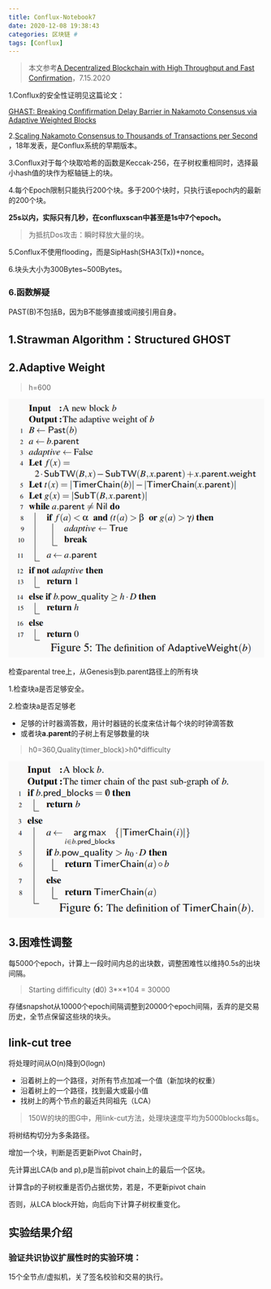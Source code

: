 ```yaml
---
title: Conflux-Notebook7
date: 2020-12-08 19:38:43
categories: 区块链 #
tags: [Conflux]
---
```


> 本文参考[A Decentralized Blockchain with High Throughput and Fast Confirmation](https://www.usenix.org/conference/atc20/presentation/li-chenxing)，7.15.2020

1.Conflux的安全性证明见这篇论文：

[GHAST: Breaking Confifirmation Delay Barrier in Nakamoto Consensus via Adaptive Weighted Blocks](https://arxiv.org/abs/2006.01072)

2.[Scaling Nakamoto Consensus to Thousands of Transactions per Second](https://arxiv.org/pdf/1805.03870)  ，18年发表，是Conflux系统的早期版本。

3.Conflux对于每个块取哈希的函数是Keccak-256，在子树权重相同时，选择最小hash值的块作为枢轴链上的块。

4.每个Epoch限制只能执行200个块。多于200个块时，只执行该epoch内的最新的200个块。

**25s以内，实际只有几秒，在confluxscan中甚至是1s中7个epoch。**

> 为抵抗Dos攻击：瞬时释放大量的块。

5.Conflux不使用flooding，而是SipHash(SHA3(Tx))+nonce。

6.块头大小为300Bytes~500Bytes。

### 6.函数解疑

PAST(B)不包括B，因为B不能够直接或间接引用自身。

## 1.Strawman Algorithm：Structured GHOST





## 2.Adaptive Weight

> h=600

![image-20201209011103872](Conflux-Notebook7/image-20201209011103872.png)



检查parental tree上，从Genesis到b.parent路径上的所有块

1.检查块a是否足够安全。

2.检查块a是否足够老

- 足够的计时器滴答数，用计时器链的长度来估计每个块的时钟滴答数
- 或者块**a.parent**的子树上有足够数量的块

> h0=360,Quality(timer_block)>h0*difficulty

![image-20201209020602037](Conflux-Notebook7/image-20201209020602037.png)

## 3.困难性调整

每5000个epoch，计算上一段时间内总的出块数，调整困难性以维持0.5s的出块间隔。

> Starting diffificulty (**d**0) 3*×*104 = 30000

存储snapshot从10000个epoch间隔调整到20000个epoch间隔，丢弃的是交易历史，全节点保留这些块的块头。

## link-cut tree

将处理时间从O(n)降到O(logn)

- 沿着树上的一个路径，对所有节点加减一个值（新加块的权重）
- 沿着树上的一个路径，找到最大或最小值
- 找树上的两个节点的最近共同祖先（LCA）

> 150W的块的图G中，用link-cut方法，处理块速度平均为5000blocks每s。

将树结构切分为多条路径。

增加一个块，判断是否更新Pivot Chain时，

先计算出LCA(b and p),p是当前pivot chain上的最后一个区块。

计算含p的子树权重是否仍占据优势，若是，不更新pivot chain

否则，从LCA block开始，向后向下计算子树权重变化。





## 实验结果介绍

### 验证共识协议扩展性时的实验环境：

15个全节点/虚拟机，关了签名校验和交易的执行。
